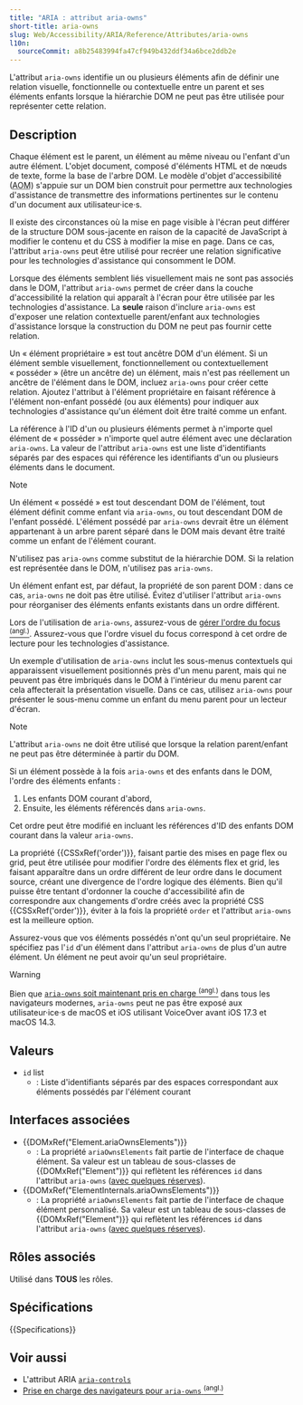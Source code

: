 ```yaml
---
title: "ARIA : attribut aria-owns"
short-title: aria-owns
slug: Web/Accessibility/ARIA/Reference/Attributes/aria-owns
l10n:
  sourceCommit: a8b25483994fa47cf949b432ddf34a6bce2ddb2e
---
```


L'attribut `aria-owns` identifie un ou plusieurs éléments afin de définir une relation visuelle, fonctionnelle ou contextuelle entre un parent et ses éléments enfants lorsque la hiérarchie DOM ne peut pas être utilisée pour représenter cette relation.

## Description

Chaque élément est le parent, un élément au même niveau ou l'enfant d'un autre élément. L'objet document, composé d'éléments HTML et de nœuds de texte, forme la base de l'arbre DOM. Le modèle d'objet d'accessibilité (<abbr title="Accessible Object Model">AOM</abbr>) s'appuie sur un DOM bien construit pour permettre aux technologies d'assistance de transmettre des informations pertinentes sur le contenu d'un document aux utilisateur·ice·s.

Il existe des circonstances où la mise en page visible à l'écran peut différer de la structure DOM sous-jacente en raison de la capacité de JavaScript à modifier le contenu et du CSS à modifier la mise en page. Dans ce cas, l'attribut `aria-owns` peut être utilisé pour recréer une relation significative pour les technologies d'assistance qui consomment le DOM.

Lorsque des éléments semblent liés visuellement mais ne sont pas associés dans le DOM, l'attribut `aria-owns` permet de créer dans la couche d'accessibilité la relation qui apparaît à l'écran pour être utilisée par les technologies d'assistance. La **seule** raison d'inclure `aria-owns` est d'exposer une relation contextuelle parent/enfant aux technologies d'assistance lorsque la construction du DOM ne peut pas fournir cette relation.

Un «&nbsp;élément propriétaire&nbsp;» est tout ancêtre DOM d'un élément. Si un élément semble visuellement, fonctionnellement ou contextuellement «&nbsp;posséder&nbsp;» (être un ancêtre de) un élément, mais n'est pas réellement un ancêtre de l'élément dans le DOM, incluez `aria-owns` pour créer cette relation. Ajoutez l'attribut à l'élément propriétaire en faisant référence à l'élément non-enfant possédé (ou aux éléments) pour indiquer aux technologies d'assistance qu'un élément doit être traité comme un enfant.

La référence à l'ID d'un ou plusieurs éléments permet à n'importe quel élément de «&nbsp;posséder&nbsp;» n'importe quel autre élément avec une déclaration `aria-owns`. La valeur de l'attribut `aria-owns` est une liste d'identifiants séparés par des espaces qui référence les identifiants d'un ou plusieurs éléments dans le document.

> [!NOTE]
> Un élément «&nbsp;possédé&nbsp;» est tout descendant DOM de l'élément, tout élément définit comme enfant via `aria-owns`, ou tout descendant DOM de l'enfant possédé. L'élément possédé par `aria-owns` devrait être un élément appartenant à un arbre parent séparé dans le DOM mais devant être traité comme un enfant de l'élément courant.

N'utilisez pas `aria-owns` comme substitut de la hiérarchie DOM. Si la relation est représentée dans le DOM, n'utilisez pas `aria-owns`.

Un élément enfant est, par défaut, la propriété de son parent DOM&nbsp;: dans ce cas, `aria-owns` ne doit pas être utilisé. Évitez d'utiliser l'attribut `aria-owns` pour réorganiser des éléments enfants existants dans un ordre différent.

Lors de l'utilisation de `aria-owns`, assurez-vous de [gérer l'ordre du focus <sup>(angl.)</sup>](https://css-tricks.com/focus-management-and-inert/). Assurez-vous que l'ordre visuel du focus correspond à cet ordre de lecture pour les technologies d'assistance.

Un exemple d'utilisation de `aria-owns` inclut les sous-menus contextuels qui apparaissent visuellement positionnés près d'un menu parent, mais qui ne peuvent pas être imbriqués dans le DOM à l'intérieur du menu parent car cela affecterait la présentation visuelle. Dans ce cas, utilisez `aria-owns` pour présenter le sous-menu comme un enfant du menu parent pour un lecteur d'écran.

> [!NOTE]
> L'attribut `aria-owns` ne doit être utilisé que lorsque la relation parent/enfant ne peut pas être déterminée à partir du DOM.

Si un élément possède à la fois `aria-owns` et des enfants dans le DOM, l'ordre des éléments enfants&nbsp;:

1. Les enfants DOM courant d'abord,
2. Ensuite, les éléments référencés dans `aria-owns`.

Cet ordre peut être modifié en incluant les références d'ID des enfants DOM courant dans la valeur `aria-owns`.

La propriété {{CSSxRef('order')}}, faisant partie des mises en page flex ou grid, peut être utilisée pour modifier l'ordre des éléments flex et grid, les faisant apparaître dans un ordre différent de leur ordre dans le document source, créant une divergence de l'ordre logique des éléments. Bien qu'il puisse être tentant d'ordonner la couche d'accessibilité afin de correspondre aux changements d'ordre créés avec la propriété CSS {{CSSxRef('order')}}, éviter à la fois la propriété `order` et l'attribut `aria-owns` est la meilleure option.

Assurez-vous que vos éléments possédés n'ont qu'un seul propriétaire. Ne spécifiez pas l'`id` d'un élément dans l'attribut `aria-owns` de plus d'un autre élément. Un élément ne peut avoir qu'un seul propriétaire.

> [!WARNING]
> Bien que [`aria-owns` soit maintenant pris en charge <sup>(angl.)</sup>](https://a11ysupport.io/tech/aria/aria-owns_attribute) dans tous les navigateurs modernes, `aria-owns` peut ne pas être exposé aux utilisateur·ice·s de macOS et iOS utilisant VoiceOver avant iOS 17.3 et macOS 14.3.

## Valeurs

- `id` list
  - : Liste d'identifiants séparés par des espaces correspondant aux éléments possédés par l'élément courant

## Interfaces associées

- {{DOMxRef("Element.ariaOwnsElements")}}
  - : La propriété `ariaOwnsElements` fait partie de l'interface de chaque élément.
    Sa valeur est un tableau de sous-classes de {{DOMxRef("Element")}} qui reflètent les références `id` dans l'attribut `aria-owns` ([avec quelques réserves](/fr/docs/Web/API/Document_Object_Model/Reflected_attributes#références_déléments_réfléchies)).
- {{DOMxRef("ElementInternals.ariaOwnsElements")}}
  - : La propriété `ariaOwnsElements` fait partie de l'interface de chaque élément personnalisé.
    Sa valeur est un tableau de sous-classes de {{DOMxRef("Element")}} qui reflètent les références `id` dans l'attribut `aria-owns` ([avec quelques réserves](/fr/docs/Web/API/Document_Object_Model/Reflected_attributes#références_déléments_réfléchies)).

## Rôles associés

Utilisé dans **TOUS** les rôles.

## Spécifications

{{Specifications}}

## Voir aussi

- L'attribut ARIA [`aria-controls`](/fr/docs/Web/Accessibility/ARIA/Reference/Attributes/aria-controls)
- [Prise en charge des navigateurs pour `aria-owns` <sup>(angl.)</sup>](https://a11ysupport.io/tech/aria/aria-owns_attribute)
